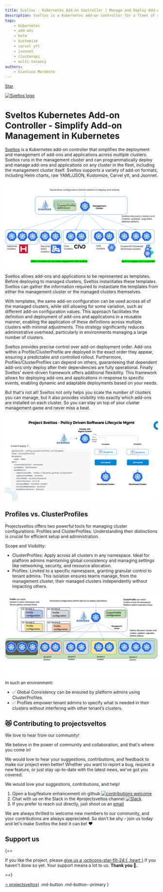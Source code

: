 ```yaml
---
title: Sveltos - Kubernetes Add-on Controller | Manage and Deploy Add-ons
description: Sveltos is a Kubernetes add-on controller for a fleet of clusters.
tags:
    - Kubernetes
    - add-ons
    - helm
    - kustomize
    - carvel ytt
    - jsonnet
    - clusterapi
    - multi-tenancy
authors:
    - Gianluca Mardente
---
```


<a class="github-button" href="https://github.com/projectsveltos/sveltos-manager" data-icon="icon-park:star" data-show-count="true" aria-label="Star projectsveltos/sveltos-manager on GitHub">Star</a>

[<img src="https://raw.githubusercontent.com/projectsveltos/sveltos/main/docs/assets/logo.png" width="200" alt="Sveltos logo">](https://github.com/projectsveltos "Manage Kubernetes add-ons")

<h1>Sveltos Kubernetes Add-on Controller - Simplify Add-on Management in Kubernetes</h1>

[Sveltos](https://github.com/projectsveltos "Manage Kubernetes add-ons") is a Kubernetes add-on controller that simplifies the deployment and management of add-ons and applications across multiple clusters. Sveltos runs in the management cluster and can programmatically deploy and manage add-ons and applications on any cluster in the fleet, including the management cluster itself. Sveltos supports a variety of add-on formats, including Helm charts, raw YAML/JSON, Kustomize, Carvel ytt, and Jsonnet.

![Sveltos in the management cluster](assets/multi-clusters.png)

Sveltos allows add-ons and applications to be represented as templates. Before deploying to managed clusters, Sveltos instantiates these templates. Sveltos can gather the information required to instantiate the templates from either the management cluster or the managed clusters themselves.

With templates, the same add-on configuration can be used across all of the managed clusters, while still allowing for some variation, such as different add-on configuration values. This approach facilitates the definition and deployment of add-ons and applications in a reusable manner, enabling the application of these definitions across multiple clusters with minimal adjustments. This strategy significantly reduces administrative overhead, particularly in environments managing a large number of clusters.

Sveltos provides precise control over add-on deployment order. Add-ons within a Profile/ClusterProfile are deployed in the exact order they appear, ensuring a predictable and controlled rollout. Furthermore, Profiles/ClusterProfiles can depend on others, guaranteeing that dependent add-ons only deploy after their dependencies are fully operational. Finally Sveltos' event-driven framework offers additional flexibility. This framework allows for deploying add-ons and applications in response to specific events, enabling dynamic and adaptable deployments based on your needs.

But that's not all! Sveltos not only helps you scale the number of clusters you can manage, but it also provides visibility into exactly which add-ons are installed on each cluster. So you can stay on top of your cluster management game and never miss a beat.

![Sveltos addons](assets/addons.png)

## Profiles vs. ClusterProfiles

Projectsveltos offers two powerful tools for managing cluster configurations: Profiles and ClusterProfiles. Understanding their distinctions is crucial for efficient setup and administration.

Scope and Visibility:

- ClusterProfiles: Apply across all clusters in any namespace. Ideal for platform admins maintaining global consistency and managing settings like networking, security, and resource allocation.
- Profiles: Limited to a specific namespace, granting granular control to tenant admins. This isolation ensures teams manage, from the management cluster, their managed clusters independently without impacting others.

![Profile vs ClusterProfile](assets/profile_vs_clusterprofile.png)
In such an environment:

- ✅ Global Consistency can be ensured by platform admins using ClusterProfiles.
- ✅ Profiles empower tenant admins to specify what is needed in their clusters without interfering with other tenant’s clusters.

## 😻 Contributing to projectsveltos
We love to hear from our community!

We believe in the power of community and collaboration, and that's where you come in!

We would love to hear your suggestions, contributions, and feedback to make our project even better! Whether you want to report a bug, request a new feature, or just stay up-to-date with the latest news, we've got you covered.

We would love your suggestions, contributions, and help! 

1. Open a bug/feature enhancement on github [![contributions welcome](https://img.shields.io/badge/contributions-welcome-brightgreen.svg?style=flat)](https://github.com/projectsveltos/sveltos-manager/issues "Contribute to Sveltos: open issues")
2. Chat with us on the Slack in the #projectsveltos channel [![Slack](https://img.shields.io/badge/join%20slack-%23projectsveltos-brighteen)](https://join.slack.com/t/projectsveltos/shared_invite/zt-1hraownbr-W8NTs6LTimxLPB8Erj8Q6Q)
3. If you prefer to reach out directly, just shoot us an [email](mailto:support@projectsveltos.io)

We are always thrilled to welcome new members to our community, and your contributions are always appreciated. So don't be shy - join us today and let's make Sveltos the best it can be! ❤️

## Support us

{==

If you like the project, please [give us a](https://github.com/projectsveltos/sveltos-manager "Manage Kubernetes add-ons")  [:octicons-star-fill-24:{ .heart }](https://github.com/projectsveltos/sveltos-manager "Manage Kubernetes add-ons") if you haven't done so yet. Your support means a lot to us. **Thank you :pray:.**

==}

[:star: projectsveltos](https://github.com/projectsveltos/sveltos-manager "Manage Kubernetes add-ons"){ .md-button .md-button--primary }

<script async defer src="https://buttons.github.io/buttons.js"></script>

